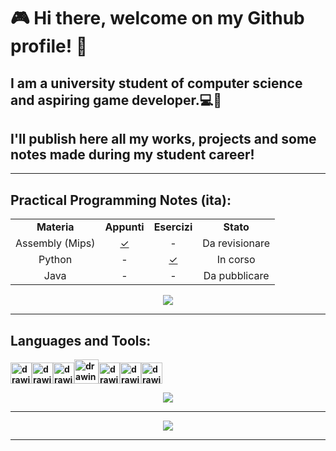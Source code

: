 #  🎮 **Hi there, welcome on my Github profile!** 🐺
## I am a university student of computer science and aspiring game developer.💻👾   
## I'll publish here all my works, projects and some notes made during my student career!


---

## **Practical Programming Notes (ita):**


<table align = "center">
<tr>
    <td align = "center"><strong>Materia</td>
    <td align = "center"><strong>Appunti</td>
    <td align = "center"><strong>Esercizi</td>
    <td align = "center"><strong>Stato</td>
</tr>
<tr>
    <td align = "center">Assembly (Mips)</td>
    <td align = "center"><a style="display:block;" href="https://github.com"> 
        <div> ✓ </div> 
    </td>
    <td align="center">-</td>
    <td align = "center">Da revisionare</td>
<tr>
    <td align = "center">Python</td>
    <td align = "center">-</td>
        <td align = "center"><a style="display:block;" href="https://github.com">
        <div> ✓ </div>
    </td>
    <td align = "center">In corso</td>
</tr>
<tr>
    <td align = "center">Java</td>
    <td align = "center">-</td>
    <td align = "center">-</td>
    <td align = "center">Da pubblicare</td>
</tr>
</table>


<p align="center">
  <a href="https://github.com/Rurik-D/Practical-Programming-Notes">
    <img src="https://github-readme-stats.vercel.app/api/pin/?username=Rurik-D&show_owner&repo=Practical-Programming-Notes&theme=radical" />
  </a>
</p>


---

## **Languages and Tools:**  

<tr align="center">
    <td><strong><img src="https://cdn-icons-png.flaticon.com/512/5968/5968350.png" alt="drawing" width="34"/><img src="https://cdn-icons-png.flaticon.com/512/6132/6132222.png" alt="drawing" width="34"/><img src="https://cdn-icons-png.flaticon.com/512/6132/6132221.png" alt="drawing" width="34"/><img src="https://cdn-icons-png.flaticon.com/512/226/226777.png" alt="drawing" width="39"/><img src="https://upload.wikimedia.org/wikipedia/commons/thumb/9/9a/Visual_Studio_Code_1.35_icon.svg/512px-Visual_Studio_Code_1.35_icon.svg.png" alt="drawing" width="34"/><img src="https://img.utdstc.com/icon/3c7/fcf/3c7fcf4930fa9402c22cee35e03fe9fcf9e8e47c9381d6b9e6922d71ee2e067a:200" alt="drawing" width="34"/><img src="https://avatars.githubusercontent.com/u/1284937?s=200&v=4" alt="drawing" width="34"/></td>
</tr>

<p align="center">
    <tr>
        <img src="https://github-readme-stats.vercel.app/api/top-langs/?username=Rurik-D&theme=radical&layout=compact" />
    </tr>
</p>

---

<p align="center">
    <img src="https://github-readme-stats.vercel.app/api?username=Rurik-D&theme=radical&count_private=true" />
</p>

---

